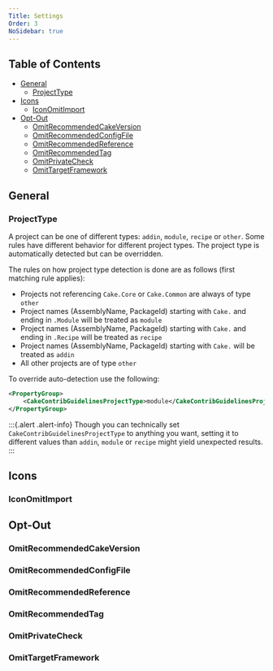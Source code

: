 ```yaml
---
Title: Settings
Order: 3
NoSidebar: true
---
```


<!-- START doctoc generated TOC please keep comment here to allow auto update -->
<!-- DON'T EDIT THIS SECTION, INSTEAD RE-RUN doctoc TO UPDATE -->
## Table of Contents

- [General](#general)
  - [ProjectType](#projecttype)
- [Icons](#icons)
  - [IconOmitImport](#iconomitimport)
- [Opt-Out](#opt-out)
  - [OmitRecommendedCakeVersion](#omitrecommendedcakeversion)
  - [OmitRecommendedConfigFile](#omitrecommendedconfigfile)
  - [OmitRecommendedReference](#omitrecommendedreference)
  - [OmitRecommendedTag](#omitrecommendedtag)
  - [OmitPrivateCheck](#omitprivatecheck)
  - [OmitTargetFramework](#omittargetframework)

<!-- END doctoc generated TOC please keep comment here to allow auto update -->

## General

### ProjectType
A project can be one of different types: `addin`, `module`, `recipe` or `other`. 
Some rules have different behavior for different project types.
The project type is automatically detected but can be overridden.

The rules on how project type detection is done are as follows (first matching rule applies):
* Projects not referencing `Cake.Core` or `Cake.Common` are always of type `other`
* Project names (AssemblyName, PackageId) starting with `Cake.` and ending in `.Module` will be treated as `module`
* Project names (AssemblyName, PackageId) starting with `Cake.` and ending in `.Recipe` will be treated as `recipe`
* Project names (AssemblyName, PackageId) starting with `Cake.` will be treated as `addin`
* All other projects are of type `other`

To override auto-detection use the following:

```xml
<PropertyGroup>
    <CakeContribGuidelinesProjectType>module</CakeContribGuidelinesProjectType>
</PropertyGroup>
```

:::{.alert .alert-info}
Though you can technically set `CakeContribGuidelinesProjectType` to anything you want, setting it to
different values than `addin`, `module` or `recipe` might yield unexpected results.
:::

## Icons

### IconOmitImport
<?! Include "./fragments/IconOmitImport.md" /?>

## Opt-Out

### OmitRecommendedCakeVersion
<?! Include "./fragments/OmitRecommendedCakeVersion.md" /?>

### OmitRecommendedConfigFile
<?! Include "./fragments/OmitRecommendedConfigFile.md" /?>

### OmitRecommendedReference
<?! Include "./fragments/OmitRecommendedReference.md" /?>

### OmitRecommendedTag
<?! Include "./fragments/OmitRecommendedTag.md" /?>

### OmitPrivateCheck
<?! Include "./fragments/OmitPrivateCheck.md" /?>

### OmitTargetFramework
<?! Include "./fragments/OmitTargetFramework.md" /?>
